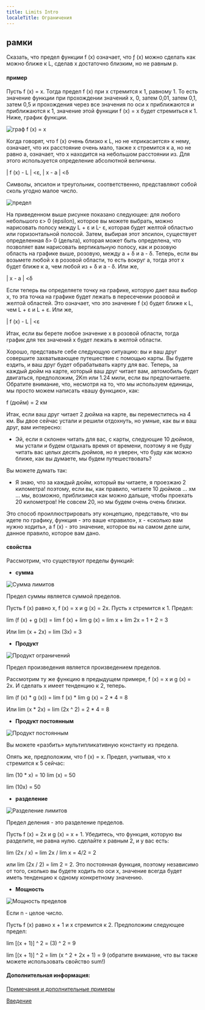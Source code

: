 ```yaml
---
title: Limits Intro
localeTitle: Ограничения
---
```

## рамки

Сказать, что предел функции f (x) означает, что ƒ (x) можно сделать как можно ближе к L, сделав x достаточно близким, но не равным p.

#### пример

Пусть f (x) = x. Тогда предел f (x) при x стремится к 1, равному 1. То есть значение функции при прохождении значений x, 0, затем 0,01, затем 0,1, затем 0,5 и прохождения через все значения по оси x приближаются и приближаются к 1, значение этой функции f (x) = x будет стремиться к 1. Ниже, график функции.

![граф f (x) = x](https://ocw.mit.edu/ans7870/18/18.013a/textbook/HTML/chapter01/images/identity.gif)

Когда говорят, что f (x) очень близко к L, но не «прикасается» к нему, означает, что их расстояние очень мало, также x стремится к a, но не равно a, означает, что x находится на небольшом расстоянии из. Для этого используется определение абсолютной величины.

| f (x) - L | <ε, | x - a | <δ

Символы, эпсилон и треугольник, соответственно, представляют собой сколь угодно малое число.

![предел](http://tutorial.math.lamar.edu/Classes/CalcI/DefnOfLimit_files/image001.gif)

На приведенном выше рисунке показано следующее: для любого небольшого ε> 0 (epsilon), которое вы можете выбрать, можно нарисовать полосу между L + ε и L- ε, которая будет желтой областью или горизонтальной полосой. Затем, выбирая этот эпсилон, существует определенная δ> 0 (дельта), которая может быть определена, что позволяет вам нарисовать вертикальную полосу, как и розовую область на графике выше, розовую, между a + δ и a - δ. Теперь, если вы возьмете любой x в розовой области, то есть вокруг a, тогда этот x будет ближе к a, чем любой из + δ и a - δ. Или же,

| x - a | <δ

Если теперь вы определяете точку на графике, которую дает ваш выбор x, то эта точка на графике будет лежать в пересечении розовой и желтой областей. Это означает, что это значение f (x) будет ближе к L, чем L + ε и L + ε. Или же,

| f (x) - L | <ε

Итак, если вы берете любое значение x в розовой области, тогда график для тех значений x будет лежать в желтой области.

Хорошо, представьте себе следующую ситуацию: вы и ваш друг совершите захватывающее путешествие с помощью карты. Вы будете ездить, и ваш друг будет обрабатывать карту для вас. Теперь, за каждый дюйм на карте, который ваш друг читает вам, автомобиль будет двигаться, предположим, 2Km или 1.24 мили, если вы предпочитаете. Обратите внимание, что, несмотря на то, что мы используем единицы, мы просто можем написать «вашу функцию», как:

f (дюйм) = 2 км

Итак, если ваш друг читает 2 дюйма на карте, вы переместитесь на 4 км. Вы двое сейчас устали и решили отдохнуть, но умные, как вы и ваш друг, вам интересно:

*   Эй, если я склонен читать для вас, с карты, следующие 10 дюймов, мы устали и будем отдыхать время от времени, поэтому я не буду читать вас целых десять дюймов, но я уверен, что буду как можно ближе, как вы думаете, мы будем путешествовать?

Вы можете думать так:

*   Я знаю, что за каждый дюйм, который вы читаете, я проезжаю 2 километра! поэтому, если вы, как правило, читаете 10 дюймов ... хм ... мы, возможно, приблизимся как можно дальше, чтобы проехать 20 километров! Не совсем 20, но мы будем очень очень близки.

Это способ проиллюстрировать эту концепцию, представьте, что вы идете по графику, функция - это ваше «правило», x - «сколько вам нужно ходить», а f (x) - это значение, которое вы на самом деле шли, данное правило, которое вам дано.

#### свойства

Рассмотрим, что существуют пределы функций:

*   **сумма**

![Сумма лимитов](http://tutorial.math.lamar.edu/Classes/CalcI/LimitsProperties_files/eq0004MP.gif)

Предел суммы является суммой пределов.

Пусть f (x) равно x, f (x) = x и g (x) = 2x. Пусть x стремится к 1. Предел:

lim (f (x) + g (x)) = lim f (x) + lim g (x) = lim x + lim 2x = 1 + 2 = 3

Или lim (x + 2x) = lim (3x) = 3

*   **Продукт**

![Продукт ограничений](http://tutorial.math.lamar.edu/Classes/CalcI/LimitsProperties_files/eq0005MP.gif)

Предел произведения является произведением пределов.

Рассмотрим ту же функцию в предыдущем примере, f (x) = x и g (x) = 2x. И сделать x имеет тенденцию к 2, теперь.

lim (f (x) \* g (x)) = lim f (x) \* lim g (x) = 2 \* 4 = 8

Или lim (x \* 2x) = lim (2x ^ 2) = 2 \* 4 = 8

*   **Продукт постоянным**

![Продукт постоянным](http://tutorial.math.lamar.edu/Classes/CalcI/LimitsProperties_files/eq0003MP.gif)

Вы можете «разбить» мультипликативную константу из предела.

Опять же, предположим, что f (x) = x. Предел, учитывая, что x стремится к 5 сейчас:

lim (10 \* x) = 10 lim (x) = 50

lim (10x) = 50

*   **разделение**

![Разделение лимитов](http://tutorial.math.lamar.edu/Classes/CalcI/LimitsProperties_files/eq0006MP.gif)

Предел деления - это разделение пределов.

Пусть f (x) = 2x и g (x) = x + 1. Убедитесь, что функция, которую вы разделите, не равна нулю. сделайте x равным 2, и у вас есть:

lim (2x / x) = lim 2x / lim x = 4/2 = 2

или lim (2x / 2) = lim 2 = 2. Это постоянная функция, поэтому независимо от того, сколько вы будете ходить по оси x, значение всегда будет иметь тенденцию к одному конкретному значению.

*   **Мощность**

![Мощность пределов](http://tutorial.math.lamar.edu/Classes/CalcI/LimitsProperties_files/eq0007MP.gif)

Если n - целое число.

Пусть f (x) равно x + 1 и x стремится к 2. Предположим следующее предел:

lim \[(x + 1)\] ^ 2 = (3) ^ 2 = 9

lim \[(x + 1)\] ^ 2 = lim (x ^ 2 + 2x + 1) = 9 (обратите внимание, что вы также можете использовать свойство sum!)

#### Дополнительная информация:

[Примечания и дополнительные примеры](http://tutorial.math.lamar.edu/Classes/CalcI/LimitsProperties.aspx)

[Введение](https://www.khanacademy.org/math/ap-calculus-ab/ab-limits-continuity/ab-limits-graphically/v/introduction-to-limits-hd)